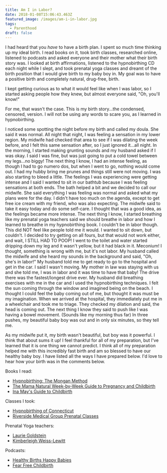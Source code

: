 ```yaml
---
title: Am I in Labor?
date: 2018-01-08T15:06:43.463Z
featured_image: /images/am-i-in-labor.jpg
tags:
  - Parenthood
draft: false
---
```

I had heard that you _have_ to have a birth plan. I spent so much time thinking up my ideal birth. I read books on it, took birth classes, researched online, listened to podcasts and asked everyone and their mother what their birth story was. I looked at birth affirmations, listened to the hypnobirthing CD each night while I slept, and took prenatal yoga classes and dreamt of the birth position that I would give birth to my baby boy in. My goal was to have a positive birth and completely natural, drug-free, birth.

I kept getting curious as to what it would feel like when I was labor, so I started asking people how they knew, but almost everyone said, "Oh, you'll know!"

For me, that wasn't the case. This is my birth story...the condensed, censored, version. I will not be using any words to scare you, as I learned in hypnobirthing.

I noticed some spotting the night before my birth and called my doula. She said it was normal. All night that night, I was feeling a sensation in my lower region. My midwife had checked that area to see if I was dilating the week before, and I felt this same sensation after, so I just ignored it...all night. In the morning, I started making grunting sounds and my husband asked if I was okay. I said I was fine, but was just going to put a cold towel between my legs...no biggy! The next thing I know, I had an intense feeling, as though I had to go numero dos, but when I went to go, nothing would come out. I had my hubby bring me prunes and things still were not moving. I was also starting to bleed a little. The feelings I was experiencing were getting intense and I said I wanted to sit in our bathtub because I was feeling sensations at both ends. The bath helped a bit and we decided to call our midwife. She said everything I was feeling was normal and asked what my plans were for the day. I didn't have too much on the agenda, except to get free ice cream with my friend, who was also expecting. The midwife said to take it easy today and do some self-care. I thought that was a good idea, as the feelings became more intense. The next thing I know, I started breathing like my prenatal yoga teachers said we should breathe in labor and how I learned to breathe in my hypnobirthing book. I couldn't be in labor though. This did NOT feel like people told me it would. I wanted to sit down, but couldn't. I decided to try getting on all fours, but that would not work either, and wait, I STILL HAD TO POOP! I went to the toilet and water started dripping down my leg and it wasn't yellow, but it had black in it. Meconium! I thought, something is wrong with me, but it's not labor. My husband called the midwife and she heard my sounds in the background and said, "Oh, she's in labor!" My husband told me to get ready to go to the hospital and get in the car. I said I wasn't moving. My mother in law was staying with us and she told me, I was in labor and it was time to have that baby! The drive there was the fastest/longest drive ever. My husband did breathing exercises with me in the car and I used the hypnobirthing techniques. I felt the sun coming through the window and imagined being on the beach. I thought I could feel the baby coming out of me, but thought it was must be my imagination. When we arrived at the hospital, they immediately put me in a wheelchair and took me to triage. They checked my dilation and said, the head is coming out. The next thing I know they said to push like I was having a bowel movement. (Sounds like my morning thus far) In three pushes, my beautiful baby boy was out and in only six minutes, so they tell me.

 As my midwife put it, my birth wasn't beautiful, but boy was it powerful. I think that about sums it up! I feel thankful for all of my preparation, but I've learned that it is one thing we cannot predict. I think all of my preparation helped me with this incredibly fast birth and am so blessed to have our healthy baby boy. I have listed all the ways I have prepared below. I'd love to hear how your birth was in the comments below. 

Books I read:

* [Hypnobirthing: The Mongan Method](https://www.amazon.com/HypnoBirthing-natural-approach-comfortable-birthing/dp/0757302661)
* [The Mama Natural Week-by-Week Guide to Pregnancy and Childbirth](https://www.amazon.com/Natural-Week-Week-Pregnancy-Childbirth-ebook/dp/B01CO343NU)
* [Ina May's Guide to Childbirth](https://www.amazon.com/Ina-Mays-Guide-Childbirth-Material-ebook/dp/B000S1LT1A/ref=sr_1_1?s=digital-text&ie=UTF8&qid=1512930727&sr=1-1&keywords=ina+may)

Classes I took:

* [Hypnobirthing of Connecticut](http://hypnobirthingct.com)
* [Riverside Medical Group Prenatal Classes](https://www.riversidemedgroup.com/prenatal-classes/>)

Prenatal Yoga teachers:

* [Laurie Goldstein](http://ittakesanopenheart.com/ap3tkpd4e9ndicqszgj984gr81dov9)
* [Kimberleigh Weiss-Lewitt](http://www.mamamosaic.com/kim.php)

Podcasts:

* [Healthy Births Happy Babies](https://itunes.apple.com/us/podcast/healthy-births-happy-babies-prenatal-care-natural-birth/id1033754889?mt=2)
* [Fear Free Childbirth](https://www.fearfreechildbirth.com/blog/fear-free-childbirth-podcast/)
